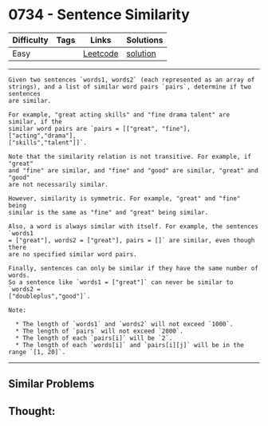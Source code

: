 # 0734 - Sentence Similarity

Difficulty  | Tags | Links | Solutions
----------- | ---- | ----- | -----
Easy |  | [Leetcode](https://leetcode.com/problems/sentence-similarity) | [solution](https://leetcode.com/problems/sentence-similarity/solution/)


-----------

```
Given two sentences `words1, words2` (each represented as an array of
strings), and a list of similar word pairs `pairs`, determine if two sentences
are similar.

For example, "great acting skills" and "fine drama talent" are similar, if the
similar word pairs are `pairs = [["great", "fine"], ["acting","drama"],
["skills","talent"]]`.

Note that the similarity relation is not transitive. For example, if "great"
and "fine" are similar, and "fine" and "good" are similar, "great" and "good"
are not necessarily similar.

However, similarity is symmetric. For example, "great" and "fine" being
similar is the same as "fine" and "great" being similar.

Also, a word is always similar with itself. For example, the sentences `words1
= ["great"], words2 = ["great"], pairs = []` are similar, even though there
are no specified similar word pairs.

Finally, sentences can only be similar if they have the same number of words.
So a sentence like `words1 = ["great"]` can never be similar to `words2 =
["doubleplus","good"]`.

Note:

  * The length of `words1` and `words2` will not exceed `1000`.
  * The length of `pairs` will not exceed `2000`.
  * The length of each `pairs[i]` will be `2`.
  * The length of each `words[i]` and `pairs[i][j]` will be in the range `[1, 20]`.
```

-----------


## Similar Problems




## Thought:
